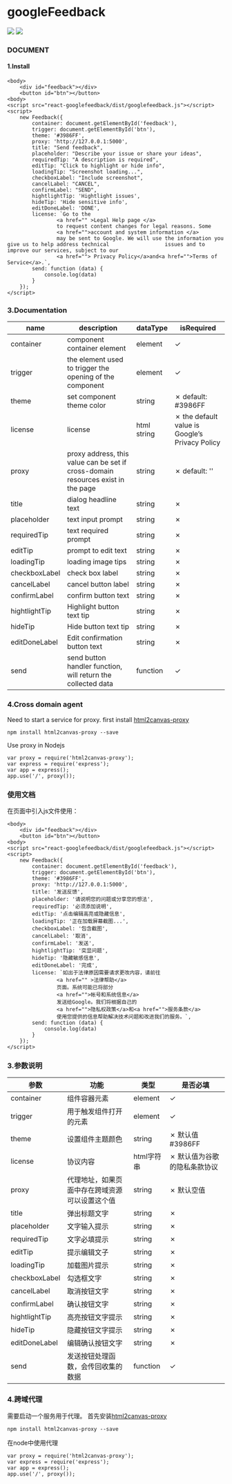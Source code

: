 # googleFeedback
![](https://user-gold-cdn.xitu.io/2018/5/22/16386e2e8dca1808?w=419&h=259&f=gif&s=1950244)
![](https://user-gold-cdn.xitu.io/2018/5/17/1636cec56d528280?w=255&h=420&f=gif&s=1070950)

### DOCUMENT
#### 1.Install
```
<body>
    <div id="feedback"></div>
    <button id="btn"></button>
<body>
<script src="react-googlefeedback/dist/googlefeedback.js"></script>
<script>
    new Feedback({
        container: document.getElementById('feedback'),
        trigger: document.getElementById('btn'),
        theme: '#3986FF',
        proxy: 'http://127.0.0.1:5000',
        title: "Send feedback",
        placeholder: "Describe your issue or share your ideas",
        requiredTip: "A description is required",
        editTip: "Click to highlight or hide info",
        loadingTip: "Screenshot loading...",
        checkboxLabel: "Include screenshot",
        cancelLabel: "CANCEL",
        confirmLabel: "SEND",
        hightlightTip: 'Hightlight issues',
        hideTip: 'Hide sensitive info',
        editDoneLabel: 'DONE',
        license: `Go to the
                <a href="" >Legal Help page </a>
                to request content changes for legal reasons. Some
                <a href="">account and system information </a>
                may be sent to Google. We will use the information you give us to help address technical                  issues and to improve our services, subject to our
                <a href=""> Privacy Policy</a>and<a href="">Terms of Service</a>.`,
        send: function (data) {
            console.log(data)
        }
    });
</script>
```
### 3.Documentation
| name | description | dataType | isRequired |
|-|-|-|-|
|container|component container element|element|✓|
|trigger|the element used to trigger the opening of the component|element|✓|
|theme|set component theme color|string|✗ default: #3986FF|
|license|license|html string|✗ the default value is Google’s Privacy Policy|
|proxy|proxy address, this value can be set if cross-domain resources exist in the page|string|✗ default: ''|
|title|dialog headline text|string|✗|
|placeholder|text input prompt|string|✗|
|requiredTip|text required prompt|string|✗|
|editTip|prompt to edit text|string|✗|
|loadingTip|loading image tips|string|✗|
|checkboxLabel|check box label|string|✗|
|cancelLabel|cancel button label|string|✗|
|confirmLabel|confirm button text|string|✗|
|hightlightTip|Highlight button text tip|string|✗|
|hideTip|Hide button text tip|string|✗|
|editDoneLabel|Edit confirmation button text|string|✗|
|send|send button handler function, will return the collected data|function|✓|

### 4.Cross domain agent
Need to start a service for proxy.
first install [html2canvas-proxy](https://www.npmjs.com/package/html2canvas-proxy)
```
npm install html2canvas-proxy --save
```
Use proxy in Nodejs
```
var proxy = require('html2canvas-proxy');
var express = require('express');
var app = express();
app.use('/', proxy());
```

### 使用文档
在页面中引入js文件使用：
```
<body>
    <div id="feedback"></div>
    <button id="btn"></button>
<body>
<script src="react-googlefeedback/dist/googlefeedback.js"></script>
<script>
    new Feedback({
        container: document.getElementById('feedback'),
        trigger: document.getElementById('btn'),
        theme: '#3986FF',
        proxy: 'http://127.0.0.1:5000',
        title: '发送反馈',
        placeholder: '请说明您的问题或分享您的想法',
        requiredTip: '必须添加说明',
        editTip: '点击编辑高亮或隐藏信息',
        loadingTip: '正在加载屏幕截图...',
        checkboxLabel: '包含截图',
        cancelLabel: '取消',
        confirmLabel: '发送',
        hightlightTip: '突显问题',
        hideTip: '隐藏敏感信息',
        editDoneLabel: '完成',
        license: `如出于法律原因需要请求更改内容，请前往
                <a href="" >法律帮助</a>
                页面。系统可能已将部分
                <a href="">帐号和系统信息</a>
                发送给Google。我们将根据自己的
                <a href="">隐私权政策</a>和<a href="">服务条款</a>
                使用您提供的信息帮助解决技术问题和改进我们的服务。`,
        send: function (data) {
            console.log(data)
        }
    });
</script>
```
### 3.参数说明
| 参数 | 功能 | 类型 | 是否必填 |
|-|-|-|-|
|container|组件容器元素|element|✓|
|trigger|用于触发组件打开的元素|element|✓|
|theme|设置组件主题颜色|string|✗ 默认值 #3986FF|
|license|协议内容|html字符串|✗ 默认值为谷歌的隐私条款协议|
|proxy|代理地址，如果页面中存在跨域资源可以设置这个值|string|✗ 默认空值|
|title|弹出标题文字|string|✗|
|placeholder|文字输入提示|string|✗|
|requiredTip|文字必填提示|string|✗|
|editTip|提示编辑文子|string|✗|
|loadingTip|加载图片提示|string|✗|
|checkboxLabel|勾选框文字|string|✗|
|cancelLabel|取消按钮文字|string|✗|
|confirmLabel|确认按钮文字|string|✗|
|hightlightTip|高亮按钮文字提示|string|✗|
|hideTip|隐藏按钮文字提示|string|✗|
|editDoneLabel|编辑确认按钮文字|string|✗|
|send|发送按钮处理函数，会传回收集的数据|function|✓|
### 4.跨域代理
需要启动一个服务用于代理。
首先安装[html2canvas-proxy](https://www.npmjs.com/package/html2canvas-proxy)
```
npm install html2canvas-proxy --save
```
在node中使用代理
```
var proxy = require('html2canvas-proxy');
var express = require('express');
var app = express();
app.use('/', proxy());
```


